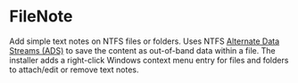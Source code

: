 # FileNote

Add simple text notes on NTFS files or folders. Uses NTFS [Alternate Data Streams (ADS)](https://en.wikipedia.org/wiki/NTFS#Alternate_data_streams_(ADS)) to save the content as out-of-band data within a file.
The installer adds a right-click Windows context menu entry for files and folders to attach/edit or remove text notes.
